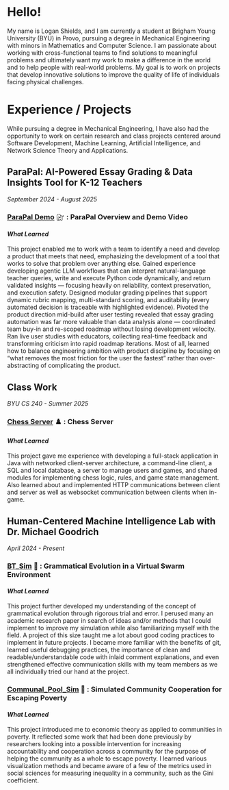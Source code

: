# Hello!
My name is Logan Shields, and I am currently a student at Brigham Young University (BYU) in Provo, pursuing a degree in Mechanical Engineering with minors in Mathematics and Computer Science. I am passionate about working with cross-functional teams to find solutions to meaningful problems and ultimately want my work to make a difference in the world and to help people with real-world problems. My goal is to work on projects that develop innovative solutions to improve the quality of life of individuals facing physical challenges.

# Experience / Projects
While pursuing a degree in Mechanical Engineering, I have also had the opportunity to work on certain research and class projects centered around Software Development, Machine Learning, Artificial Intelligence, and Network Science Theory and Applications.

## ParaPal: AI-Powered Essay Grading & Data Insights Tool for K-12 Teachers
*September 2024 - August 2025*

### [ParaPal Demo](https://github.com/ltshield/parapal_demo) <img src="https://raw.githubusercontent.com/ltshield/parapal_demo/main/parapal-2.png" width="20" style="vertical-align:middle;" /> : ParaPal Overview and Demo Video

#### *What Learned*
This project enabled me to work with a team to identify a need and develop a product that meets that need, emphasizing the development of a tool that works to solve that problem over anything else. Gained experience developing agentic LLM workflows that can interpret natural-language teacher queries, write and execute Python code dynamically, and return validated insights — focusing heavily on reliability, context preservation, and execution safety. Designed modular grading pipelines that support dynamic rubric mapping, multi-standard scoring, and auditability (every automated decision is traceable with highlighted evidence). Pivoted the product direction mid-build after user testing revealed that essay grading automation was far more valuable than data analysis alone — coordinated team buy-in and re-scoped roadmap without losing development velocity. Ran live user studies with educators, collecting real-time feedback and transforming criticism into rapid roadmap iterations. Most of all, learned how to balance engineering ambition with product discipline by focusing on “what removes the most friction for the user the fastest” rather than over-abstracting of complicating the product.

## Class Work
*BYU CS 240 - Summer 2025*
### [Chess Server](https://github.com/ltshield/chess) ♟️ : Chess Server

#### *What Learned*
This project gave me experience with developing a full-stack application in Java with networked client-server architecture, a command-line client, a SQL and local database, a server to manage users and games, and shared modules for implementing chess logic, rules, and game state management. Also learned about and implemented HTTP communications between client and server as well as websocket communication between clients when in-game.

## Human-Centered Machine Intelligence Lab with Dr. Michael Goodrich 
*April 2024 - Present*

### [BT_Sim](https://github.com/ltshield/bt_sim) 🐜 : Grammatical Evolution in a Virtual Swarm Environment

#### *What Learned*

This project further developed my understanding of the concept of grammatical evolution through rigorous trial and error. I perused many an academic research paper in search of ideas and/or methods that I could implement to improve my simulation while also familiarizing myself with the field. A project of this size taught me a lot about good coding practices to implement in future projects. I became more familiar with the benefits of git, learned useful debugging practices, the importance of clean and readable/understandable code with inlaid comment explanations, and even strengthened effective communication skills with my team members as we all individually tried our hand at the project.

### [Communal_Pool_Sim](https://github.com/ltshield/communal_pool_sim) 🤝 : Simulated Community Cooperation for Escaping Poverty

#### *What Learned*

This project introduced me to economic theory as applied to communities in poverty. It reflected some work that had been done previously by researchers looking into a possible intervention for increasing accountability and cooperation across a community for the purpose of helping the community as a whole to escape poverty. I learned various visualization methods and became aware of a few of the metrics used in social sciences for measuring inequality in a community, such as the Gini coefficient.

<!--
maybe include a comment about how we discovered that we were doing two different kinds of grammatical evolution and got to learn from that
-->

<!--
# SantaFe
One such project is found in 
-->

<!--
**ltshield/ltshield** is a ✨ _special_ ✨ repository because its `README.md` (this file) appears on your GitHub profile.

Here are some ideas to get you started:

- 🔭 I’m currently working on ...
- 🌱 I’m currently learning ...
- 👯 I’m looking to collaborate on ...
- 🤔 I’m looking for help with ...
- 💬 Ask me about ...
- 📫 How to reach me: ...
- 😄 Pronouns: ...
- ⚡ Fun fact: ...
-->
